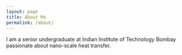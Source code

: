 ```yaml
---
layout: page
title: About Me
permalink: /about/
---
```

I am a senior undergraduate at Indian Institute of Technology Bombay passionate about nano-scale heat  transfer.